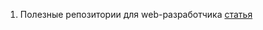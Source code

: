 1. Полезные репозитории для web-разработчика [статья](https://habr.com/ru/company/ruvds/blog/504454/)

